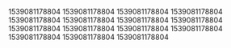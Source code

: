 1539081178804
1539081178804
1539081178804
1539081178804
1539081178804
1539081178804
1539081178804
1539081178804
1539081178804
1539081178804
1539081178804
1539081178804
1539081178804
1539081178804
1539081178804